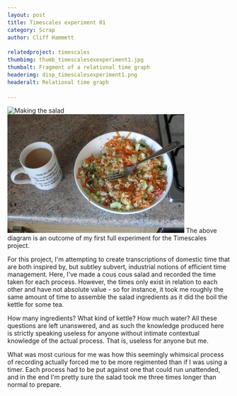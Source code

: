 ```yaml
---
layout: post
title: Timescales experiment 01
category: Scrap
author: Cliff Hammett

relatedproject: timescales
thumbimg: thumb_timescalesexexperiment1.jpg
thumbalt: Fragment of a relational time graph
headerimg: disp_timescalesexperiment1.png
headeralt: Relational time graph

---
```


![Making the salad](/resources/img/scrap_tsexp1_0.jpg)
![The finished salad. Yum](/resources/img/scrap_tsexp1_1.jpg)
The above diagram is an outcome of my first full experiment for the Timescales project.

For this project, I'm attempting to create transcriptions of domestic time that are both inspired by, but subtley subvert, industrial notions of efficient time management. Here, I've made a cous cous salad and recorded the time taken for each process. However, the times only exist in relation to each other and have not absolute value - so for instance, it took me roughly the same amount of time to assemble the salad ingredients as it did the boil the kettle for some tea.

How many ingredients? What kind of kettle? How much water? All these questions are left unanswered, and as such the knowledge produced here is strictly speaking useless for anyone without intimate contextual knowledge of the actual process. That is, useless for anyone but me.

What was most curious for me was how this seemingly whimsical process of recording actually forced me to be more regimented than if I was using a timer. Each process had to be put against one that could run unattended, and in the end I'm pretty sure the salad took me three times longer than normal to prepare.
